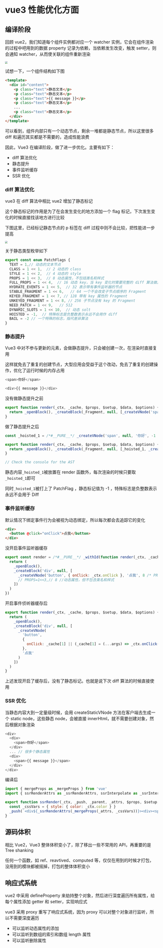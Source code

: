 # vue3 性能优化方面 [](#vue3性能优化方面)

## 编译阶段 [](#编译阶段)

回顾 vue2，我们知道每个组件实例都对应一个 watcher 实例，它会在组件渲染的过程中吧用到的数据 property 记录为依赖，当依赖发生改变，触发 setter，则会通知 watcher，从而使关联的组件重新渲染

<img src="/vue/performance.png" style="zoom:50%" />

试想一下，一个组件结构如下图

```html
<template>
  <div id="content">
    <p class="text">静态文本</p>
    <p class="text">静态文本</p>
    <p class="text">{{ message }}</p>
    <p class="text">静态文本</p>
    ...
    <p class="text">静态文本</p>
  </div>
</template>
```

可以看到，组件内部只有一个动态节点，剩余一堆都是静态节点，所以这里很多 diff 和遍历其实都是不需要的，造成性能浪费

因此，Vue3 在编译阶段，做了进一步优化。主要有如下：

- diff 算法优化
- 静态提升
- 事件监听缓存
- SSR 优化

### diff 算法优化

vue3 在 diff 算法中相比 vue2 增加了静态标记

这个静态标记的作用是为了在会发生变化的地方添加一个 flag 标记，下次发生变化的时候直接找该地方进行比较

下图这里，已经标记静态节点的 p 标签在 diff 过程中则不会比较，把性能进一步提高

<img src="/vue/performance1.png" style="zoom:50%" />

关于静态类型枚举如下

```js
export const enum PatchFlags {
  TEXT = 1,// 动态的文本节点
  CLASS = 1 << 1,  // 2 动态的 class
  STYLE = 1 << 2,  // 4 动态的 style
  PROPS = 1 << 3,  // 8 动态属性，不包括类名和样式
  FULL_PROPS = 1 << 4,  // 16 动态 key，当 key 变化时需要完整的 diff 算法做比较
  HYDRATE_EVENTS = 1 << 5,  // 32 表示带有事件监听器的节点
  STABLE_FRAGMENT = 1 << 6,   // 64 一个不会改变子节点顺序的 Fragment
  KEYED_FRAGMENT = 1 << 7, // 128 带有 key 属性的 Fragment
  UNKEYED_FRAGMENT = 1 << 8, // 256 子节点没有 key 的 Fragment
  NEED_PATCH = 1 << 9,   // 512
  DYNAMIC_SLOTS = 1 << 10,  // 动态 solt
  HOISTED = -1,  // 特殊标志是负整数表示永远不会用作 diff
  BAIL = -2 // 一个特殊的标志，指代差异算法
}
```

### 静态提升

Vue3 中对不参与更新的元素，会做静态提升，只会被创建一次，在渲染时直接复用

这样就免去了重复的创建节点，大型应用会受益于这个改动，免去了重复的创建操作，优化了运行时候的内存占用

```js
<span>你好</span>

<div>{{ message }}</div>
```

没有做静态提升之前

```js
export function render(_ctx, _cache, $props, $setup, $data, $options) {
  return _openBlock(), _createBlock(_Fragment, null, [_createVNode('span', null, '你好'), _createVNode('div', null, _toDisplayString(_ctx.message), 1 /* TEXT */)], 64 /* STABLE_FRAGMENT */)
}
```

做了静态提升之后

```js
const _hoisted_1 = /*#__PURE__*/ _createVNode('span', null, '你好', -1 /* HOISTED */)

export function render(_ctx, _cache, $props, $setup, $data, $options) {
  return _openBlock(), _createBlock(_Fragment, null, [_hoisted_1, _createVNode('div', null, _toDisplayString(_ctx.message), 1 /* TEXT */)], 64 /* STABLE_FRAGMENT */)
}

// Check the console for the AST
```

静态内容`_hoisted_1`被放置在 render 函数外，每次渲染的时候只要取 `_hoisted_1`即可

同时`_hoisted_1`被打上了 PatchFlag ，静态标记值为 -1 ，特殊标志是负整数表示永远不会用于 Diff

### 事件监听缓存

默认情况下绑定事件行为会被视为动态绑定，所以每次都会去追踪它的变化

```html
<div>
  <button @click="onClick">点我</button>
</div>
```

没开启事件监听器缓存

```js
export const render = /*#__PURE__*/ _withId(function render(_ctx, _cache, $props, $setup, $data, $options) {
  return (
    _openBlock(),
    _createBlock('div', null, [
      _createVNode('button', { onClick: _ctx.onClick }, '点我', 8 /* PROPS */, ['onClick'])
      // PROPS=1<<3,// 8 //动态属性，但不包含类名和样式
    ])
  )
})
```

开启事件侦听器缓存后

```js
export function render(_ctx, _cache, $props, $setup, $data, $options) {
  return (
    _openBlock(),
    _createBlock('div', null, [
      _createVNode(
        'button',
        {
          onClick: _cache[1] || (_cache[1] = (...args) => _ctx.onClick(...args))
        },
        '点我'
      )
    ])
  )
}
```

上述发现开启了缓存后，没有了静态标记。也就是说下次 diff 算法的时候直接使用

### SSR 优化

当静态内容大到一定量级时候，会用 createStaticVNode 方法在客户端去生成一个 static node，这些静态 node，会被直接 innerHtml，就不需要创建对象，然后根据对象渲染

```js
<div>
  <div>
    <span>你好</span>
  </div>
  ... // 很多个静态属性
  <div>
    <span>{{ message }}</span>
  </div>
</div>
```

编译后

```js
import { mergeProps as _mergeProps } from 'vue'
import { ssrRenderAttrs as _ssrRenderAttrs, ssrInterpolate as _ssrInterpolate } from '@vue/server-renderer'

export function ssrRender(_ctx, _push, _parent, _attrs, $props, $setup, $data, $options) {
  const _cssVars = { style: { color: _ctx.color } }
  _push(`<div${_ssrRenderAttrs(_mergeProps(_attrs, _cssVars))}><div><span>你好</span>...<div><span>你好</span><div><span>${_ssrInterpolate(_ctx.message)}</span></div></div>`)
}
```

## 源码体积 [](#源码体积)

相比 Vue2，Vue3 整体体积变小了，除了移出一些不常用的 API，再重要的是 Tree shanking

任何一个函数，如 ref、reavtived、computed 等，仅仅在用到的时候才打包，没用到的模块都被摇掉，打包的整体体积变小

## 响应式系统 [](#响应式系统)

vue2 中采用 defineProperty 来劫持整个对象，然后进行深度遍历所有属性，给每个属性添加 getter 和 setter，实现响应式

vue3 采用 proxy 重写了响应式系统，因为 proxy 可以对整个对象进行监听，所以不需要深度遍历

- 可以监听动态属性的添加
- 可以监听到数组的索引和数组 length 属性
- 可以监听删除属性
